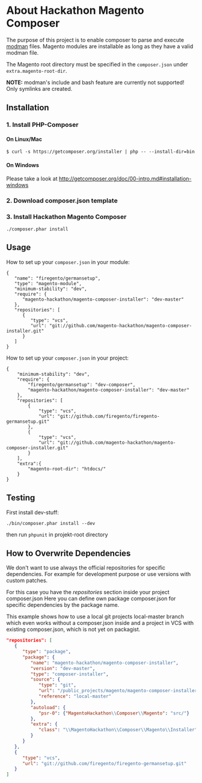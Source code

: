 # About Hackathon Magento Composer

The purpose of this project is to enable composer to parse and execute
[modman](https://github.com/colinmollenhour/modman) files.
Magento modules are installable as long as they have a valid modman file.

The Magento root directory must be specified in the ```composer.json``` under ```extra.magento-root-dir```.

**NOTE:** modman's include and bash feature are currently not supported! Only
symlinks are created.


## Installation

### 1. Install PHP-Composer

#### On Linux/Mac

```
$ curl -s https://getcomposer.org/installer | php -- --install-dir=bin
```

#### On Windows
Please take a look at http://getcomposer.org/doc/00-intro.md#installation-windows

### 2. Download composer.json template


### 3. Install Hackathon Magento Composer

```
./composer.phar install
```



## Usage

How to set up your ```composer.json``` in your module:

```
{
   "name": "firegento/germansetup",
   "type": "magento-module",
   "minimum-stability": "dev",
   "require": {
      "magento-hackathon/magento-composer-installer": "dev-master"
   },
   "repositories": [
      {
         "type": "vcs",
         "url": "git://github.com/magento-hackathon/magento-composer-installer.git"
      }
   ]
}
```

How to set up your ```composer.json``` in your project:

```
{
    "minimum-stability": "dev",
    "require": {
        "firegento/germansetup": "dev-composer",
        "magento-hackathon/magento-composer-installer": "dev-master"
    },
    "repositories": [
        {
            "type": "vcs",
            "url": "git://github.com/firegento/firegento-germansetup.git"
        },
        {
            "type": "vcs",
            "url": "git://github.com/magento-hackathon/magento-composer-installer.git"
        }
    ],
    "extra":{
        "magento-root-dir": "htdocs/"
    }
}
```

## Testing

First install dev-stuff:

```
./bin/composer.phar install --dev
```

then run ```phpunit``` in projekt-root directory

## How to Overwrite Dependencies

We don't want to use always the official repositories for specific dependencies.
For example for development purpose or use versions with custom patches.

For this case you have the _repositories_ section inside your project composer.json
Here you can define own package composer.json for specific dependencies by the package name.

This example shows how to use a local git projects local-master branch which even works without a composer.json inside
and a project in VCS with existing composer.json, which is not yet on packagist.

```json
"repositories": [
   {
      "type": "package",
      "package": {
         "name": "magento-hackathon/magento-composer-installer",
         "version": "dev-master",
         "type": "composer-installer",
         "source": {
            "type": "git",
            "url": "/public_projects/magento/magento-composer-installer/",
            "reference": "local-master"
         },
         "autoload": {
            "psr-0": {"MagentoHackathon\\Composer\\Magento": "src/"}
         },
         "extra": {
            "class": "\\MagentoHackathon\\Composer\\Magento\\Installer"
         }
      }
   },
   {
      "type": "vcs",
      "url": "git://github.com/firegento/firegento-germansetup.git"
   }
]
```
